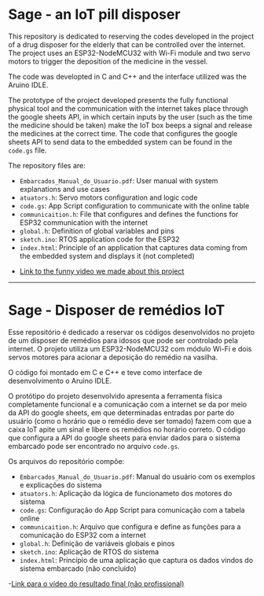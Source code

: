 # Sage - an IoT pill disposer

This repository is dedicated to reserving the codes developed in the project of a drug disposer for the elderly that can be controlled over the internet. The project uses an ESP32-NodeMCU32 with Wi-Fi module and two servo motors to trigger the deposition of the medicine in the vessel.

The code was developted in C and C++ and the interface utilized was the Aruino IDLE.

The prototype of the project developed presents the fully functional physical tool and the communication with the internet takes place through the google sheets API, in which certain inputs by the user (such as the time the medicine should be taken) make the IoT box beeps a signal and release the medicines at the correct time. The code that configures the google sheets API to send data to the embedded system can be found in the `code.gs` file.

The repository files are:

* `Embarcados_Manual_do_Usuario.pdf`: User manual with system explanations and use cases
* `atuators.h`: Servo motors configuration and logic code
* `code.gs`: App Script configuration to communicate with the online table
* `communicaition.h`: File that configures and defines the functions for ESP32 communication with the internet
* `global.h`: Definition of global variables and pins
* `sketch.ino`: RTOS application code for the ESP32
* `index.html`: Principle of an application that captures data coming from the embedded system and displays it (not completed)

- [Link to the funny video we made about this project](https://www.tiktok.com/@hassan.vilela/video/7115125238131690757?is_copy_url=1&is_from_webapp=v1)

-----------------------------------------------------------------------------------------------------------------------------------------------------------------------

# Sage -  Disposer de remédios IoT 


Esse repositório é dedicado a reservar os códigos desenvolvidos no projeto de um disposer de remédios para idosos que pode ser controlado pela internet. O projeto utiliza um ESP32-NodeMCU32 com módulo Wi-Fi e dois servos motores para acionar a deposição do remédio na vasilha. 

O código foi montado em C e C++ e teve como interface de desenvolvimento o Aruino IDLE.

O protótipo do projeto desenvolvido apresenta a ferramenta física completamente funcional e a comunicação com a internet se da por meio da API do google sheets, em que determinadas entradas por parte do usuário (como o horário que o remédio deve ser tomado) fazem com que a caixa IoT apite um sinal e libere os remédios no horário correto. O código que configura a API do google sheets para enviar dados para o sistema embarcado pode ser encontrado no arquivo `code.gs`.

Os arquivos do repositório compõe: 

* `Embarcados_Manual_do_Usuario.pdf`: Manual do usuário com os exemplos e explicações do sistema
* `atuators.h`: Aplicação da lógica de funcionameto dos motores do sistema 
* `code.gs`: Configuração do App Script para comunicação com a tabela online
* `communicaition.h`: Arquivo que configura e define as funções para a comunicação do ESP32 com a internet
* `global.h`: Definição de variáveis globais e pinos
* `sketch.ino`: Aplicação de RTOS do sistema
* `index.html`: Princípio de uma aplicação que captura os dados vindos do sistema embarcado (não concluído)

-[Link para o vídeo do resultado final (não profissional)](https://www.tiktok.com/@hassan.vilela/video/7115125238131690757?is_copy_url=1&is_from_webapp=v1)
